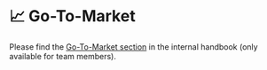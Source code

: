# 📈 Go-To-Market

Please find the [Go-To-Market section](http://127.0.0.1:5000/s/WaLtJW7vSWtqVDvDxUtR/go-to-market) in the internal handbook (only available for team members).
